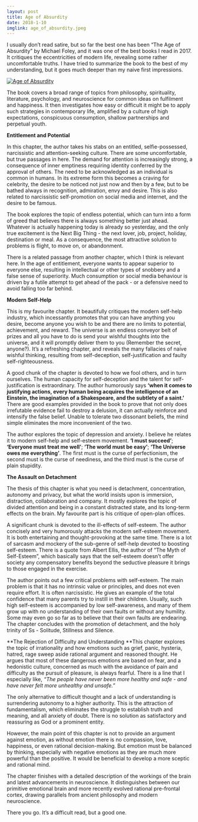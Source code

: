 ```yaml
---
layout: post
title: Age of Absurdity
date: 2018-1-10
imglink: age_of_absurdity.jpeg
---
```


I usually don’t read satire, but so far the best one has been “The Age of Absurdity” by Michael Foley, and it was one of the best books I read in 2017. It critiques the eccentricities of modern life, revealing some rather uncomfortable truths. I have tried to summarize the book to the best of my understanding, but it goes much deeper than my naive first impressions.

<div class="book">
  <a target="_blank" href="{{site.bookshelf}}/{{ page.imglink }}">
    <img src="{{site.bookshelf}}/{{ page.imglink }}" alt="Age of Absurdity">
  </a>
</div>

The book covers a broad range of topics from philosophy, spirituality, literature, psychology, and neuroscience for common ideas on fulfilment and happiness. It then investigates how easy or difficult it might be to apply such strategies in contemporary life, amplified by a culture of high expectations, conspicuous consumption, shallow partnerships and perpetual youth.

**Entitlement and Potential**

In this chapter, the author takes his stabs on an entitled, selfie-possessed, narcissistic and attention-seeking culture. There are some uncomfortable, but true passages in here. The demand for attention is increasingly strong, a consequence of inner emptiness requiring identity conferred by the approval of others. The need to be acknowledged as an individual is common in humans. In its extreme form this becomes a craving for celebrity, the desire to be noticed not just now and then by a few, but to be bathed always in recognition, admiration, envy and desire. This is also related to narcissistic self-promotion on social media and internet, and the desire to be famous.

The book explores the topic of endless potential, which can turn into a form of greed that believes there is always something better just ahead. Whatever is actually happening today is already so yesterday, and the only true excitement is the Next Big Thing - the next lover, job, project, holiday, destination or meal. As a consequence, the most attractive solution to problems is flight, to move on, or abandonment.

There is a related passage from another chapter, which I think is relevant here. In the age of entitlement, everyone wants to appear superior to everyone else, resulting in intellectual or other types of snobbery and a false sense of superiority. Much consumption or social media behaviour is driven by a futile attempt to get ahead of the pack - or a defensive need to avoid falling too far behind.

**Modern Self-Help**

This is my favourite chapter. It beautifully critiques the modern self-help industry, which incessantly promotes that you can have anything you desire, become anyone you wish to be and there are no limits to potential, achievement, and reward. The universe is an endless conveyor belt of prizes and all you have to do is send your wishful thoughts into the universe, and it will promptly deliver them to you (Remember the secret, anyone?). It’s a refreshing chapter, and reveals the many fallacies of naive wishful thinking, resulting from self-deception, self-justification and faulty self-righteousness.

A good chunk of the chapter is devoted to how we fool others, and in turn ourselves. The human capacity for self-deception and the talent for self-justification is extraordinary. The author humorously says **‘when it comes to justifying actions, every human being acquires the intelligence of an Einstein, the imagination of a Shakespeare, and the subtlety of a saint.’** There are good examples provided in the book to prove that not only does irrefutable evidence fail to destroy a delusion, it can actually reinforce and intensify the false belief. Unable to tolerate two dissonant beliefs, the mind simple eliminates the more inconvenient of the two.

The author explores the topic of depression and anxiety. I believe he relates it to modern self-help and self-esteem movement. **‘I must succeed’**; **‘Everyone must treat me well’**; **‘The world must be easy’**; **‘The Universe owes me everything’**. The first must is the curse of perfectionism, the second must is the curse of neediness, and the third must is the curse of plain stupidity.

**The Assault on Detachment**

The thesis of this chapter is what you need is detachment, concentration, autonomy and privacy, but what the world insists upon is immersion, distraction, collaboration and company. It mostly explores the topic of divided attention and being in a constant distracted state, and its long-term effects on the brain. My favourite part is his critique of open-plan offices.

A significant chunk is devoted to the ill-effects of self-esteem. The author concisely and very humorously attacks the modern self-esteem movement. It is both entertaining and thought-provoking at the same time. There is a lot of sarcasm and mockery of the sub-genre of self-help devoted to boosting self-esteem. There is a quote from Albert Ellis, the author of “The Myth of Self-Esteem”, which basically says that the self-esteem doesn’t offer society any compensatory benefits beyond the seductive pleasure it brings to those engaged in the exercise.

The author points out a few critical problems with self-esteem. The main problem is that it has no intrinsic value or principles, and does not even require effort. It is often narcissistic. He gives an example of the total confidence that many parents try to instill in their children. Usually, such high self-esteem is accompanied by low self-awareness, and many of them grow up with no understanding of their own faults or without any humility. Some may even go so far as to believe that their own faults are endearing. The chapter concludes with the promotion of detachment, and the holy trinity of Ss - Solitude, Stillness and Silence.

**The Rejection of Difficulty and Understanding
**This chapter explores the topic of irrationality and how emotions such as grief, panic, hysteria, hatred, rage sweep aside rational argument and reasoned thought. He argues that most of these dangerous emotions are based on fear, and a hedonistic culture, concerned as much with the avoidance of pain and difficulty as the pursuit of pleasure, is always fearful. There is a line that I especially like, *“The people have never been more healthy and safe - and have never felt more unhealthy and unsafe.”*

The only alternative to difficult thought and a lack of understanding is surrendering autonomy to a higher authority. This is the attraction of fundamentalism, which eliminates the struggle to establish truth and meaning, and all anxiety of doubt. There is no solution as satisfactory and reassuring as God or a prominent entity.

However, the main point of this chapter is not to provide an argument against emotion, as without emotion there is no compassion, love, happiness, or even rational decision-making. But emotion must be balanced by thinking, especially with negative emotions as they are much more powerful than the positive. It would be beneficial to develop a more sceptic and rational mind.

The chapter finishes with a detailed description of the workings of the brain and latest advancements in neuroscience. It distinguishes between our primitive emotional brain and more recently evolved rational pre-frontal cortex, drawing parallels from ancient philosophy and modern neuroscience.

There you go. It’s a difficult read, but a good one.